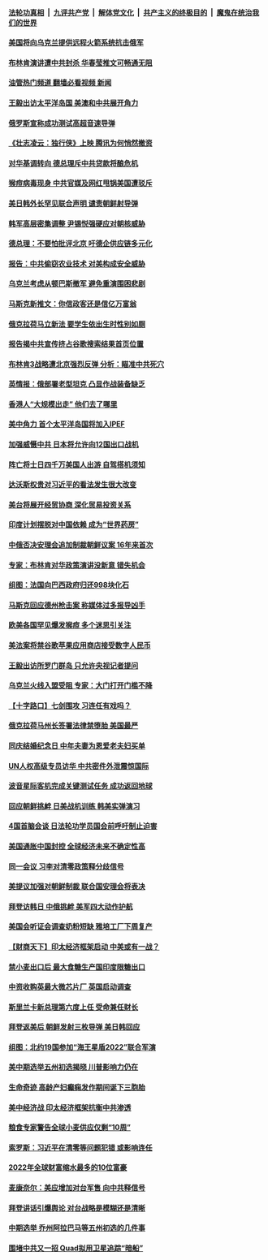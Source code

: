 ####  [法轮功真相](../../../../basic/blob/master/README.md?t=05291201) &nbsp;|&nbsp; [九评共产党](../../../../9ping.md/blob/master/README.md?t=05291201) &nbsp;|&nbsp; [解体党文化](../../../../jtdwh.md/blob/master/README.md?t=05291201)  &nbsp;|&nbsp; [共产主义的终极目的](../../../../gczydzjmd.md/blob/master/README.md?t=05291201) &nbsp;|&nbsp; [魔鬼在统治我们的世界](../../../../mgztzwmdsj.md/blob/master/README.md?t=05291201) 

#### [美国将向乌克兰提供远程火箭系统抗击俄军](../pages/nsc418/n13747595.md?t=05291201) 

#### [布林肯演讲遭中共封杀 华春莹推文可畅通无阻](../pages/nsc418/n13747499.md?t=05291201) 

#### [油管热门频道 翻墙必看视频 新闻](http://45.76.130.85:81/youtube.html?05291201)

#### [王毅出访太平洋岛国 美澳和中共展开角力](../pages/nsc418/n13747108.md?t=05291201) 

#### [俄罗斯宣称成功测试高超音速导弹](../pages/nsc418/n13747509.md?t=05291201) 

#### [《壮志凌云：独行侠》上映 腾讯为何悄然撤资](../pages/nsc418/n13747452.md?t=05291201) 

#### [对华基调转向 德总理斥中共贷款将酿危机](../pages/nsc418/n13747475.md?t=05291201) 

#### [猴痘病毒现身 中共官媒及网红甩锅美国遭驳斥](../pages/nsc418/n13747230.md?t=05291201) 

#### [美日韩外长罕见联合声明 谴责朝鲜射导弹](../pages/nsc418/n13747349.md?t=05291201) 

#### [韩军高层密集调整 尹锡悦强硬应对朝核威胁](../pages/nsc418/n13747246.md?t=05291201) 

#### [德总理：不要怕批评北京 吁德企供应链多元化](../pages/nsc418/n13747222.md?t=05291201) 

#### [报告：中共偷窃农业技术 对美构成安全威胁](../pages/nsc418/n13747006.md?t=05291201) 

#### [乌克兰考虑从顿巴斯撤军 避免重演围困悲剧](../pages/nsc418/n13747156.md?t=05291201) 

#### [马斯克新推文：你信政客还是信亿万富翁](../pages/nsc418/n13746891.md?t=05291201) 

#### [俄克拉荷马立新法 要学生依出生时性别如厕](../pages/nsc418/n13746932.md?t=05291201) 

#### [报告揭中共宣传挤占谷歌搜索结果首页位置](../pages/nsc418/n13746870.md?t=05291201) 

#### [布林肯3战略遭北京强烈反弹 分析：瞄准中共死穴](../pages/nsc418/n13746139.md?t=05291201) 

#### [英情报：俄部署老型坦克 凸显作战装备缺乏](../pages/nsc418/n13746974.md?t=05291201) 

#### [香港人“大规模出走” 他们去了哪里](../pages/nsc418/n13746849.md?t=05291201) 

#### [美中角力 首个太平洋岛国将加入IPEF](../pages/nsc418/n13746926.md?t=05291201) 

#### [加强威慑中共 日本将允许向12国出口战机](../pages/nsc418/n13746894.md?t=05291201) 

#### [阵亡将士日四千万美国人出游 自驾搭机须知](../pages/nsc418/n13746848.md?t=05291201) 

#### [达沃斯权贵对习近平的看法发生很大改变](../pages/nsc418/n13746167.md?t=05291201) 

#### [美台将展开经贸协商 深化贸易投资关系](../pages/nsc418/n13746773.md?t=05291201) 

#### [印度计划摆脱对中国依赖 成为“世界药房”](../pages/nsc418/n13746655.md?t=05291201) 

#### [中俄否决安理会追加制裁朝鲜议案 16年来首次](../pages/nsc418/n13746553.md?t=05291201) 

#### [专家：布林肯对华政策演讲没新意 错失机会](../pages/nsc418/n13746443.md?t=05291201) 

#### [组图：法国向巴西政府归还998块化石](../pages/nsc418/n13745769.md?t=05291201) 

#### [马斯克回应德州枪击案 称媒体过多报导凶手](../pages/nsc418/n13746165.md?t=05291201) 

#### [欧美各国罕见爆发猴痘 多个迷思引关注](../pages/nsc418/n13746210.md?t=05291201) 

#### [美法案将禁谷歌苹果应用商店接受数字人民币](../pages/nsc418/n13746154.md?t=05291201) 

#### [王毅出访所罗门群岛 只允许央视记者提问](../pages/nsc418/n13746105.md?t=05291201) 

#### [乌克兰火线入盟受阻 专家：大门打开门槛不降](../pages/nsc418/n13746059.md?t=05291201) 

#### [【十字路口】七剑围攻 习连任有戏吗？](../pages/nsc418/n13745870.md?t=05291201) 

#### [俄克拉荷马州长签署法律禁堕胎 美国最严](../pages/nsc418/n13746035.md?t=05291201) 

#### [同庆结婚纪念日 中年夫妻为恩爱老夫妇买单](../pages/nsc418/n13745657.md?t=05291201) 

#### [UN人权高级专员访华 中共密件外泄震惊国际](../pages/nsc418/n13745817.md?t=05291201) 

#### [波音星际客机完成关键测试任务 成功返回地球](../pages/nsc418/n13745761.md?t=05291201) 

#### [回应朝鲜挑衅 日美战机训练 韩美实弹演习](../pages/nsc418/n13745731.md?t=05291201) 

#### [4国首脑会谈 日法轮功学员国会前呼吁制止迫害](../pages/nsc418/n13745575.md?t=05291201) 

#### [美国通胀中国封控 全球经济未来不确定性高](../pages/nsc418/n13745529.md?t=05291201) 

#### [同一会议 习李对清零政策释分歧信号](../pages/nsc418/n13745273.md?t=05291201) 

#### [美提议加强对朝鲜制裁 联合国安理会将表决](../pages/nsc418/n13745466.md?t=05291201) 

#### [拜登访韩日 中俄挑衅 美军四大动作护航](../pages/nsc418/n13745423.md?t=05291201) 

#### [美国会听证会调查奶粉短缺 雅培工厂下周复产](../pages/nsc418/n13745217.md?t=05291201) 

#### [【财商天下】印太经济框架启动 中美或有一战？](../pages/nsc418/n13745214.md?t=05291201) 

#### [禁小麦出口后 最大食糖生产国印度限糖出口](../pages/nsc418/n13745244.md?t=05291201) 

#### [中资收购英最大微芯片厂 英国启动调查](../pages/nsc418/n13745209.md?t=05291201) 

#### [斯里兰卡新总理第六度上任 受命兼任财长](../pages/nsc418/n13745141.md?t=05291201) 

#### [拜登返美后 朝鲜发射三枚导弹 美日韩回应](../pages/nsc418/n13745019.md?t=05291201) 

#### [组图：北约19国参加“海王星盾2022”联合军演](../pages/nsc418/n13745030.md?t=05291201) 

#### [美中期选举五州初选揭晓 川普影响力仍在](../pages/nsc418/n13745003.md?t=05291201) 

#### [生命奇迹 高龄产妇癫痫发作期间诞下三胞胎](../pages/nsc418/n13744623.md?t=05291201) 

#### [美中经济战 印太经济框架抗衡中共渗透](../pages/nsc418/n13744604.md?t=05291201) 

#### [粮食专家警告全球小麦供应仅剩“10周”](../pages/nsc418/n13744833.md?t=05291201) 

#### [索罗斯：习近平在清零等问题犯错 或影响连任](../pages/nsc418/n13744730.md?t=05291201) 

#### [2022年全球财富缩水最多的10位富豪](../pages/nsc418/n13744533.md?t=05291201) 

#### [麦康奈尔：美应增加对台军售 向中共释信号](../pages/nsc418/n13744626.md?t=05291201) 

#### [拜登讲话引爆舆论 对台战略是模糊还是清晰](../pages/nsc418/n13744490.md?t=05291201) 

#### [中期选举 乔州阿拉巴马等五州初选的几件事](../pages/nsc418/n13744403.md?t=05291201) 

#### [围堵中共又一招 Quad拟用卫星追踪“暗船”](../pages/nsc418/n13744412.md?t=05291201) 

<img src='http://gfw-breaker.win/goodnews/indexes/nsc418.md' width='0px' height='0px'/>

